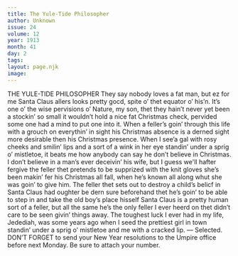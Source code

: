 ```yaml
---
title: The Yule-Tide Philosopher
author: Unknown
issue: 24
volume: 12
year: 1913
month: 41
day: 2
tags:
layout: page.njk
image:
---
```

THE YULE-TIDE PHILOSOPHER    They say nobody loves a fat man, but ez for me Santa Claus allers looks pretty gocd, spite o’ thet equator o’ his’n.    It’s one o’ the wise pervisions o’ Nature, my son, thet they hain’t never yet been a stockin’ so small it wouldn’t hold a nice fat Christmas check, pervided some one had a mind to put one into it. When a feller’s goin’ through this life with a grouch on everythin’ in sight his Christmas absence is a derned sight more desirable then his Christmas presence. When I see’a gal with rosy cheeks and smilin’ lips and a sort of a wink in her eye standin’ under a sprig o’ mistletoe, it beats me how anybody can say he don’t believe in Christmas. I don’t believe in a man’s ever deceivin’ his wife, but I guess we'll hafter fergive the feller thet pretends to be supprized with the knit gloves she’s been makin’ fer his Christmas all fall, when he’s known all along whut she was goin’ to give him. The feller thet sets out to destroy a child’s belicf in Santa Claus had oughter be dern sure beforehand thet he’s goin’ to be able to step in and take the old boy’s place hisself Santa Claus is a pretty human sort of a feller, but all the same he’s the only feller I ever heerd on thet didn’t care to be seen givin’ things away. The toughest luck I ever had in my life, Jedediah, was some years ago when I seed the prettiest girl in town standin’ under a sprig o’ mistletoe and me with a cracked lip. — Selected.       DON’T FORGET to send your New Year resolutions to the Umpire office before next Monday. Be sure to attach your number. 





